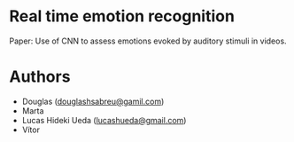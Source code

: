 # Real time emotion recognition

Paper: Use of CNN to assess emotions evoked by auditory stimuli in videos.

# Authors

* Douglas (douglashsabreu@gamil.com)
* Marta
* Lucas Hideki Ueda (lucashueda@gmail.com)
* Vítor 
